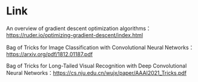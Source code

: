 # Link



An overview of gradient descent optimization algorithms：https://ruder.io/optimizing-gradient-descent/index.html

Bag of Tricks for Image Classification with Convolutional Neural Networks：https://arxiv.org/pdf/1812.01187.pdf

Bag of Tricks for Long-Tailed Visual Recognition with Deep Convolutional Neural Networks：https://cs.nju.edu.cn/wujx/paper/AAAI2021_Tricks.pdf





